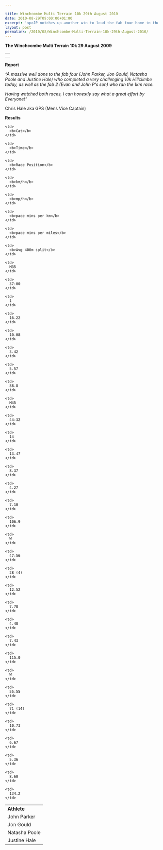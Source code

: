 ```yaml
---

title: Winchcombe Multi Terrain 10k 29th August 2010
date: 2010-08-29T09:00:00+01:00
excerpt: '<p>JP notches up another win to lead the fab four home in the Winchcombe Multi Terrain 10k Sunday 29th August 2010, Brendan Ward (Club Chairman) Winchcombe 10k Photos Report Results</p>'
layout: post
permalink: /2010/08/Winchcombe-Multi-Terrain-10k-29th-August-2010/
---
```

**The Winchcombe Multi Terrain 10k 29 August 2009**</p> 

<table>
  <tr>
    <td>
    </td>
  </tr>
  
  <tr>
    <td>
    </td>
  </tr>
</table>

**<a name="Results"><a name="Report"></a>Report</a>**</p> 

_&#8220;A massive well done to the fab four (John Parker, Jon Gould, Natasha Poole and Justine Hale) who completed a very challenging 10k Hillclimbe today, as well as the fab 2 (Evan and John P's son) who ran the 1km race._

_Having watched both races, I can honestly say what a great effort by Everyone!&#8221;_

Chris Hale aka GPS (Mens Vice Captain)

<a name="Theresults"></a>**Results**

<table>
  <colgroup> <col> <col> <col> <col> <col> <col> <col> <col> <col> 
  
  <tr>
    <td>
      <b>Athlete</b>
    </td>
    
    <td>
      <b>Cat</b>
    </td>
    
    <td>
      <b>Time</b>
    </td>
    
    <td>
      <b>Race Position</b>
    </td>
    
    <td>
      <b>km/h</b>
    </td>
    
    <td>
      <b>mp/h</b>
    </td>
    
    <td>
      <b>pace mins per km</b>
    </td>
    
    <td>
      <b>pace mins per miles</b>
    </td>
    
    <td>
      <b>Avg 400m split</b>
    </td>
  </tr>
  
  <tr>
    <td>
      John Parker
    </td>
    
    <td>
      M35
    </td>
    
    <td>
      37:00
    </td>
    
    <td>
      1
    </td>
    
    <td>
      16.22
    </td>
    
    <td>
      10.08
    </td>
    
    <td>
      3.42
    </td>
    
    <td>
      5.57
    </td>
    
    <td>
      88.8
    </td>
  </tr>
  
  <tr>
    <td>
      Jon Gould
    </td>
    
    <td>
      M45
    </td>
    
    <td>
      44:32
    </td>
    
    <td>
      14
    </td>
    
    <td>
      13.47
    </td>
    
    <td>
      8.37
    </td>
    
    <td>
      4.27
    </td>
    
    <td>
      7.10
    </td>
    
    <td>
      106.9
    </td>
  </tr>
  
  <tr>
    <td>
      Natasha Poole
    </td>
    
    <td>
      W
    </td>
    
    <td>
      47:56
    </td>
    
    <td>
      28 (4)
    </td>
    
    <td>
      12.52
    </td>
    
    <td>
      7.78
    </td>
    
    <td>
      4.48
    </td>
    
    <td>
      7.43
    </td>
    
    <td>
      115.0
    </td>
  </tr>
  
  <tr>
    <td>
      Justine Hale
    </td>
    
    <td>
      W
    </td>
    
    <td>
      55:55
    </td>
    
    <td>
      71 (14)
    </td>
    
    <td>
      10.73
    </td>
    
    <td>
      6.67
    </td>
    
    <td>
      5.36
    </td>
    
    <td>
      8.60
    </td>
    
    <td>
      134.2
    </td>
  </tr></colgroup>
</table>